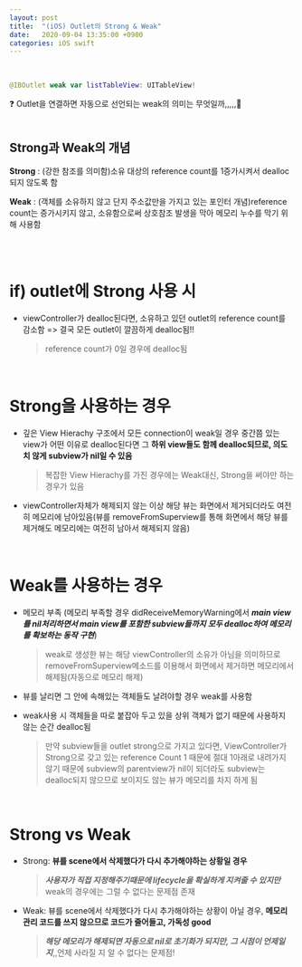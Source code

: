 ```yaml
---
layout: post
title:  "(iOS) Outlet의 Strong & Weak"
date:   2020-09-04 13:35:00 +0900
categories: iOS swift
---
```

<br>

```swift
@IBOutlet weak var listTableView: UITableView!
```

❓ Outlet을 연결하면 자동으로 선언되는 weak의 의미는 무엇일까,,,,,🤔  
<br>

## Strong과 Weak의 개념

**Strong** : (강한 참조를 의미함)소유 대상의 reference count를 1증가시켜서 dealloc되지 않도록 함

**Weak** : (객체를 소유하지 않고 단지 주소값만을 가지고 있는 포인터 개념)reference count는 증가시키지 않고, 소유함으로써 상호참조 발생을 막아 메모리 누수를 막기 위해 사용함

<br>
<br>

# if) outlet에 Strong 사용 시 

* viewController가 dealloc된다면, 소유하고 있던 outlet의 reference count를 감소함 => 결국 모든 outlet이 깔끔하게 dealloc됨!!

  > reference count가 0일 경우에 dealloc됨

<br>  

# Strong을 사용하는 경우

* 깊은 View Hierachy 구조에서 모든 connection이 weak일 경우 중간쯤 있는 view가 어떤 이유로 dealloc된다면 그 **하위 view들도 함께 dealloc되므로, 의도치 않게 subview가 nil일 수 있음**

  > 복잡한 View Hierachy를 가진 경우에는 Weak대신, Strong을 써야만 하는 경우가 있음

* viewController자체가 해제되지 않는 이상 해당 뷰는 화면에서 제거되더라도 여전히 메모리에 남아있음(뷰를 removeFromSuperview를 통해 화면에서 해당 뷰를 제거해도 메모리에는 여전히 남아서 해제되지 않음)

<br>

# Weak를 사용하는 경우

* 메모리 부족 (메모리 부족할 경우 didReceiveMemoryWarning에서 ***main view를 nil처리******하면서 main view를 포함한 subview들까지 모두 dealloc하여 메모리를 확보하는 동작 구현***)

  >  weak로 생성한 뷰는 해당 viewController의 소유가 아님을 의미하므로 removeFromSuperview메소드를 이용해서 화면에서 제거하면 메모리에서 해제됨(자동으로 메모리 해제)

* 뷰를 날리면 그 안에 속해있는 객체들도 날려야할 경우 weak를 사용함 

* weak사용 시 객체들을 따로 붙잡아 두고 있을 상위 객체가 없기 때문에 사용하지 않는 순간 dealloc됨

    > 만약 subview들을 outlet strong으로 가지고 있다면, ViewController가 Strong으로 갖고 있는 reference Count 1 때문에 절대 1아래로 내려가지 않기 때문에 subview의 parentview가 nil이 되더라도 subview는 dealloc되지 않으므로 보이지도 않는 뷰가 메모리를 차지 하게 됨

<br>

# Strong vs Weak

* Strong: **뷰를 scene에서 삭제했다가 다시 추가해야하는 상황일 경우** 

  > ***사용자가 직접 지정해주기때문에 lifecycle을 확실하게 지켜줄 수 있지만*** weak의 경우에는 그럴 수 없다는 문제점 존재

* Weak: 뷰를 scene에서 삭제했다가 다시 추가해야하는 상황이 아닐 경우, **메모리 관리 코드를 쓰지 않으므로 코드가 줄어들고, 가독성 good**

  > ***해당 메모리가 해제되면 자동으로 nil로 초기화가 되지만, 그 시점이 언제일지***,,언제 사라질 지 알 수 없다는 문제점!